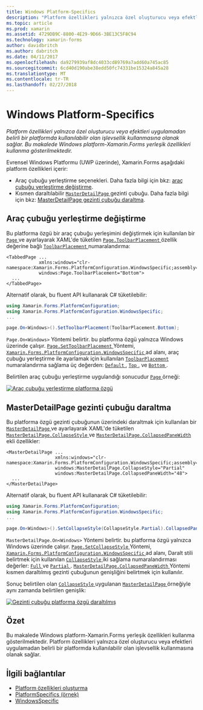 ```yaml
---
title: Windows Platform-Specifics
description: "Platform özellikleri yalnızca özel oluşturucu veya efektleri uygulamadan belirli bir platformda kullanılabilir olan işlevsellik kullanmasına olanak sağlar. Bu makalede Windows platform-Xamarin.Forms yerleşik özellikleri kullanma gösterilmektedir."
ms.topic: article
ms.prod: xamarin
ms.assetid: 4729DB9C-8800-4E29-9D66-3BE13C5F8C94
ms.technology: xamarin-forms
author: davidbritch
ms.author: dabritch
ms.date: 04/11/2017
ms.openlocfilehash: da9279939af8dc4033cd89769a7add60a745ac85
ms.sourcegitcommit: 6cd40d190abe38edd50fc74331be15324a845a28
ms.translationtype: MT
ms.contentlocale: tr-TR
ms.lasthandoff: 02/27/2018
---
```

# <a name="windows-platform-specifics"></a>Windows Platform-Specifics

_Platform özellikleri yalnızca özel oluşturucu veya efektleri uygulamadan belirli bir platformda kullanılabilir olan işlevsellik kullanmasına olanak sağlar. Bu makalede Windows platform-Xamarin.Forms yerleşik özellikleri kullanma gösterilmektedir._

Evrensel Windows Platformu (UWP üzerinde), Xamarin.Forms aşağıdaki platform özellikleri içerir:

- Araç çubuğu yerleştirme seçenekleri. Daha fazla bilgi için bkz: [araç çubuğu yerleştirme değiştirme](#toolbar_placement).
- Kısmen daraltılabilir [ `MasterDetailPage` ](https://developer.xamarin.com/api/type/Xamarin.Forms.MasterDetailPage/) gezinti çubuğu. Daha fazla bilgi için bkz: [MasterDetailPage gezinti çubuğu daraltma](#collapsable_navigation_bar).

<a name="toolbar_placement" />

## <a name="changing-the-toolbar-placement"></a>Araç çubuğu yerleştirme değiştirme

Bu platforma özgü bir araç çubuğu yerleşimini değiştirmek için kullanılan bir [ `Page` ](https://developer.xamarin.com/api/type/Xamarin.Forms.Page/)ve ayarlayarak XAML'de tüketilen [ `Page.ToolbarPlacement` ](https://developer.xamarin.com/api/field/Xamarin.Forms.PlatformConfiguration.WindowsSpecific.Page.ToolbarPlacementProperty/) özellik değerine bağlı [ `ToolbarPlacement` ](https://developer.xamarin.com/api/type/Xamarin.Forms.PlatformConfiguration.WindowsSpecific.ToolbarPlacement/) numaralandırma:

```xaml
<TabbedPage ...
            xmlns:windows="clr-namespace:Xamarin.Forms.PlatformConfiguration.WindowsSpecific;assembly=Xamarin.Forms.Core"
            windows:Page.ToolbarPlacement="Bottom">
  ...
</TabbedPage>

```

Alternatif olarak, bu fluent API kullanarak C# tüketilebilir:

```csharp
using Xamarin.Forms.PlatformConfiguration;
using Xamarin.Forms.PlatformConfiguration.WindowsSpecific;
...

page.On<Windows>().SetToolbarPlacement(ToolbarPlacement.Bottom);
```

`Page.On<Windows>` Yöntemi belirtir. bu platforma özgü yalnızca Windows üzerinde çalışır. [ `Page.SetToolbarPlacement` ](https://developer.xamarin.com/api/member/Xamarin.Forms.PlatformConfiguration.WindowsSpecific.Page.SetToolbarPlacement/p/Xamarin.Forms.IPlatformElementConfiguration{Xamarin.Forms.PlatformConfiguration.Windows,Xamarin.Forms.Page}/Xamarin.Forms.PlatformConfiguration.WindowsSpecific.ToolbarPlacement/) Yöntemi, [ `Xamarin.Forms.PlatformConfiguration.WindowsSpecific` ](https://developer.xamarin.com/api/namespace/Xamarin.Forms.PlatformConfiguration.WindowsSpecific/) ad alanı, araç çubuğu yerleştirme ile ayarlamak için kullanılan [ `ToolbarPlacement` ](https://developer.xamarin.com/api/type/Xamarin.Forms.PlatformConfiguration.WindowsSpecific.ToolbarPlacement/) numaralandırma sağlama üç değerden: [ `Default` ](https://developer.xamarin.com/api/field/Xamarin.Forms.PlatformConfiguration.WindowsSpecific.ToolbarPlacement.Default/), [ `Top` ](https://developer.xamarin.com/api/field/Xamarin.Forms.PlatformConfiguration.WindowsSpecific.ToolbarPlacement.Top/), ve [ `Bottom` ](https://developer.xamarin.com/api/field/Xamarin.Forms.PlatformConfiguration.WindowsSpecific.ToolbarPlacement.Bottom/).

Belirtilen araç çubuğu yerleştirme uygulandığı sonucudur [ `Page` ](https://developer.xamarin.com/api/type/Xamarin.Forms.Page/) örneği:

[![](windows-images/toolbar-placement.png "Araç çubuğu yerleştirme platforma özgü")](windows-images/toolbar-placement-large.png "araç çubuğu yerleştirme platforma özgü")

<a name="collapsable_navigation_bar" />

## <a name="collapsing-a-masterdetailpage-navigation-bar"></a>MasterDetailPage gezinti çubuğu daraltma

Bu platforma özgü gezinti çubuğunun üzerindeki daraltmak için kullanılan bir [ `MasterDetailPage` ](https://developer.xamarin.com/api/type/Xamarin.Forms.MasterDetailPage/)ve ayarlayarak XAML'de tüketilen [ `MasterDetailPage.CollapseStyle` ](https://developer.xamarin.com/api/field/Xamarin.Forms.PlatformConfiguration.WindowsSpecific.MasterDetailPage.CollapseStyleProperty/) ve [ `MasterDetailPage.CollapsedPaneWidth` ](https://developer.xamarin.com/api/field/Xamarin.Forms.PlatformConfiguration.WindowsSpecific.MasterDetailPage.CollapsedPaneWidthProperty/)ekli özellikler:

```xaml
<MasterDetailPage ...
                  xmlns:windows="clr-namespace:Xamarin.Forms.PlatformConfiguration.WindowsSpecific;assembly=Xamarin.Forms.Core"
                  windows:MasterDetailPage.CollapseStyle="Partial"
                  windows:MasterDetailPage.CollapsedPaneWidth="48">
  ...
</MasterDetailPage>

```

Alternatif olarak, bu fluent API kullanarak C# tüketilebilir:

```csharp
using Xamarin.Forms.PlatformConfiguration;
using Xamarin.Forms.PlatformConfiguration.WindowsSpecific;
...

page.On<Windows>().SetCollapseStyle(CollapseStyle.Partial).CollapsedPaneWidth(148);
```

`MasterDetailPage.On<Windows>` Yöntemi belirtir. bu platforma özgü yalnızca Windows üzerinde çalışır. [ `Page.SetCollapseStyle` ](https://developer.xamarin.com/api/member/Xamarin.Forms.PlatformConfiguration.WindowsSpecific.MasterDetailPage.SetCollapseStyle/p/Xamarin.Forms.IPlatformElementConfiguration{Xamarin.Forms.PlatformConfiguration.Windows,Xamarin.Forms.MasterDetailPage}/Xamarin.Forms.PlatformConfiguration.WindowsSpecific.CollapseStyle/) Yöntemi, [ `Xamarin.Forms.PlatformConfiguration.WindowsSpecific` ](https://developer.xamarin.com/api/namespace/Xamarin.Forms.PlatformConfiguration.WindowsSpecific/) ad alanı, Daralt stili belirtmek için kullanılan [ `CollapseStyle` ](https://developer.xamarin.com/api/type/Xamarin.Forms.PlatformConfiguration.WindowsSpecific.CollapseStyle/) iki sağlama numaralandırması değerler: [ `Full` ](https://developer.xamarin.com/api/field/Xamarin.Forms.PlatformConfiguration.WindowsSpecific.CollapseStyle.Full/) ve [ `Partial` ](https://developer.xamarin.com/api/field/Xamarin.Forms.PlatformConfiguration.WindowsSpecific.CollapseStyle.Partial/). [ `MasterDetailPage.CollapsedPaneWidth` ](https://developer.xamarin.com/api/member/Xamarin.Forms.PlatformConfiguration.WindowsSpecific.MasterDetailPage.CollapsedPaneWidth/p/Xamarin.Forms.IPlatformElementConfiguration{Xamarin.Forms.PlatformConfiguration.Windows,Xamarin.Forms.MasterDetailPage}/System.Double/) Yöntemi kısmen daraltılmış gezinti çubuğunun genişliğini belirtmek için kullanılır.

Sonuç belirtilen olan [ `CollapseStyle` ](https://developer.xamarin.com/api/type/Xamarin.Forms.PlatformConfiguration.WindowsSpecific.CollapseStyle/) uygulanan [ `MasterDetailPage` ](https://developer.xamarin.com/api/type/Xamarin.Forms.MasterDetailPage/) örneğiyle aynı zamanda belirtilen genişlik:

[![](windows-images/collapsed-navigation-bar.png "Gezinti çubuğu platforma özgü daraltılmış")](windows-images/collapsed-navigation-bar-large.png "gezinti çubuğu platforma özgü daraltılmış")

## <a name="summary"></a>Özet

Bu makalede Windows platform-Xamarin.Forms yerleşik özellikleri kullanma gösterilmektedir. Platform özellikleri yalnızca özel oluşturucu veya efektleri uygulamadan belirli bir platformda kullanılabilir olan işlevsellik kullanmasına olanak sağlar.


## <a name="related-links"></a>İlgili bağlantılar

- [Platform özellikleri oluşturma](~/xamarin-forms/platform/platform-specifics/creating.md)
- [PlatformSpecifics (örnek)](https://developer.xamarin.com/samples/xamarin-forms/userinterface/platformspecifics/)
- [WindowsSpecific](https://developer.xamarin.com/api/namespace/Xamarin.Forms.PlatformConfiguration.WindowsSpecific/)

